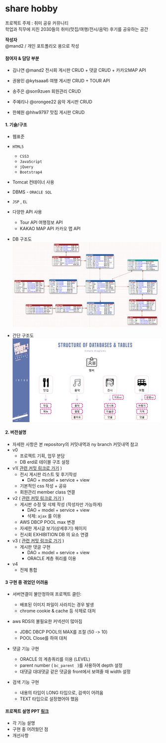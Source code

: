 #  share hobby
프로젝트 주제 : 취미 공유 커뮤니티  
학업과 직무에 지친 2030들의 취미(맛집/여행/전시/음악) 후기를 공유하는 공간



**작성자**    
@mand2 / 개인 포트폴리오 용으로 작성



#### 참여자 & 담당 부분

* 김나연 @mand2
  전시회 게시판 CRUD + 댓글 CRUD + 카카오MAP API
  
* 권용민 @kytsaaa6
  여행 게시판 CRUD + TOUR API
  
* 송주은 @son9zuen
  회원관리 CRUD
  
* 주예리나 @orongee22
  음악 게시판 CRUD
  
* 한혜원 @hhw9797
  맛집 게시판 CRUD



#### 1. 기술/구조

* 웹표준

* `HTML5`  
  * `CSS3`  
  * `JavaScript`  
  * `jQuery`  
  * `Bootstrap4`
  
* Tomcat 컨테이너 사용

* DBMS - `ORACLE SQL`

* `JSP` , `EL`

* 다양한 API 사용  
  * Tour API 여행정보 API  
  * KAKAO MAP API 카카오 맵 API
  
* DB 구조도  
  ![DB 구조도](https://github.com/mand2/sharehobby/blob/master/%EB%8D%B0%EC%9D%B4%ED%84%B0%EB%B2%A0%EC%9D%B4%EC%8A%A4%EA%B5%AC%EC%A1%B0%EB%8F%84.png)
  
* 간단  구조도  
![간단 구조도](https://github.com/mand2/sharehobby/blob/master/structure.jpg)


#### 2. 버전설명

* 자세한 사항은 본 repository의 커밋내역과 ny branch 커밋내역 참고
* v0  
  * 프로젝트 기획, 업무 분담  
  * DB erd로 테이블 구조 설정  
* v1(  [관련 커밋 링크로 가기](https://github.com/mand2/sharehobby/commit/59522cec490394b7ec93001ad02bb9594dd54abd) )   
  * 전시 게시판 리스트 및 후기작성  
    *  DAO + model + service +  view 
  * 기본적인 css 작성 + 공유  
  * 회원관리 member class 연결  
* v2 ( [관련 커밋 링크로 가기](https://github.com/mand2/sharehobby/commit/b0e3d31a678122947829399d276198e4549d8f86) )  
  * 게시판 수정 및 삭제 작성 (작성자만 가능하게)  
    * DAO + model + service + view  
    * 삭제: `ajax` 를 이용  
  * AWS DBCP POOL max 변경  
  * 자세한 게시글 보기(상세후기) 페이지  
  * 전시회 EXHIBITION DB 의 요소 연결  
* v3 ( [관련 커밋 링크로 가기](https://github.com/mand2/sharehobby/commit/d2d58ef5e4b5b0e3c396ad3be9b52504054efc22) )  
  * 게시판 댓글 구현  
    * DAO + model + service + view  
    * ORACLE 계층 쿼리를 이용 
* v4  
  * 전체 통합





#### 3 구현 중 겪었던 어려움

* 서버연결이 불안정하여 프로젝트 클린:   
  * 배포된 이미지 파일이 사라지는 경우 발생   
  * chrome cookie & cache 등 삭제로 대처
    

* aws RDS의 불필요한 커넥션이 많아짐  
  * JDBC DBCP POOL의 MAX를 조절 (50 -> 10)  
  * POOL Close를 하여 대처

    

* 댓글 기능 구현  
  * ORACLE 의 계층쿼리를 이용 (LEVEL)  
  * parent number ( `bc_parent ` )를 사용하여 depth 설정  
  * 대댓글 대대댓글 같은 댓글을 front에서 보여줄 때 width 설정

* 검색 기능 구현  
  * 내용의 타입이 LONG 타입으로, 검색이 어려움  
  * TEXT 타입으로 설정했어야 했음 





#### 프로젝트 설명 PPT [링크](https://github.com/mand2/sharehobby/blob/0b0cbb21cb2760c088de3d4a7018e0f701a7505c/shareHobby%EB%B0%9C%ED%91%9Cppt.pdf)

* 각 기능 설명
* 구현 중 어려웠던 점
* 개선사항



